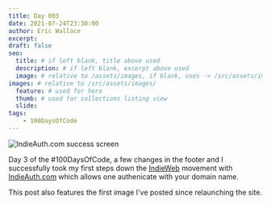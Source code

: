 ```yaml
---
title: Day 003
date: 2021-07-24T23:30:00
author: Eric Wallace
excerpt:
draft: false
seo:
  title: # if left blank, title above used
  description: # if left blank, excerpt above used
  image: # relative to /assets/images, if blank, uses -> /src/assets/images/meta/default.png
images: # relative to /src/assets/images/
  feature: # used for hero
  thumb: # used for collections listing view
  slide:
tags:
    - 100DaysOfCode
---
```


![IndieAuth.com success screen](/assets/images/uploads/indieauth.jpg "IndieAuth success")

Day 3 of the #100DaysOfCode, a few changes in the footer and I successfully took my first steps down the [IndieWeb](https://indieweb.org) movement with [IndieAuth.com](https://indieauth.com) which allows one authenicate with your domain name.

This post also features the first image I've posted since relaunching the site.